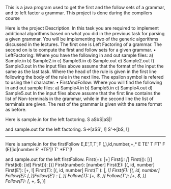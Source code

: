 This is a java program used to get the first and the follow sets of a grammar, and to left factor a grammar. 
This project is done during the compilers course

Here is the project Description.
In this task you are required to implement additional algorithms based on what you did in the previous
task for parsing a given grammar. You will be implementing two of the generic algorithms discussed in
the lectures. The first one is Left Factoring of a grammar. The second on is to compute the first and
follow sets for a given grammar.
• LeftFactoring: Where you have the following in and out sample files:
a) Sample.in
b) Sample2.in
c) Sample3.in
d) Sample.out
e) Sample2.out
f) Sample3.out
In the input files above assume that the format of the input the same as the last task. Where the
head of the rule is given in the first line following the body of the rule in the next line. The epsilon
symbol is refered to using the ! character.
• FirstAndFollow: Where you will find the following in and out sample files:
a) Sample4.in
b) Sample5.in
c) Sample4.out
d) Sample5.out
In the input files above assume that the first line contains the list of Non-terminals in the grammar,
while in the second line the list of terminals are given. The rest of the grammar is given with the
same format as before.


Here is sample.in for the left factoring.
S
aSbS|aS|!

and sample.out for the left factoring.
S->[aSS', !]
S'->[bS, !]

----------------------------------------------------------------------------------------------------
Here is sample.in for the firstFollow
E,E',T,T',F
(,),id,number,+,*
E
TE'
T
FT'
F
(E)|id|number
E'
+TE'|!
T'
*FT'|!

and sample.out for the left firstFollow.
First(+): [+]
First(*): [*]
First((): [(]
First(id): [id]
First()): [)]
First(number): [number]
First(E): [(, id, number]
First(E'): [+, !]
First(T): [(, id, number]
First(T'): [*, !]
First(F): [(, id, number]
Follow(E): [$, )]
Follow(E'): [$, )]
Follow(T): [+, $, )]
Follow(T'): [+, $, )]
Follow(F): [*, +, $, )]


